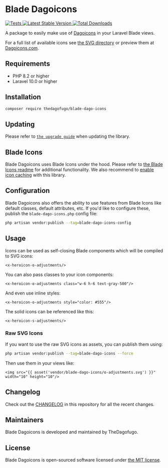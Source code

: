 # Blade Dagoicons

<a href="https://github.com/thedagofugo/blade-dago-icons/actions?query=workflow%3ATests">
    <img src="https://github.com/thedagofugo/blade-dago-icons/workflows/Tests/badge.svg" alt="Tests">
</a>
<a href="https://packagist.org/packages/thedagofugo/blade-dago-icons">
    <img src="https://img.shields.io/packagist/v/thedagofugo/blade-dago-icons" alt="Latest Stable Version">
</a>
<a href="https://packagist.org/packages/thedagofugo/blade-dago-icons">
    <img src="https://img.shields.io/packagist/dt/thedagofugo/blade-dago-icons" alt="Total Downloads">
</a>

A package to easily make use of [Dagoicons](https://github.com/refactoringui/Dagoicons) in your Laravel Blade views.

For a full list of available icons see [the SVG directory](resources/svg) or preview them at [Dagoicons.com](https://Dagoicons.com/).

## Requirements

- PHP 8.2 or higher
- Laravel 10.0 or higher

## Installation

```bash
composer require thedagofugo/blade-dago-icons
```

## Updating

Please refer to [`the upgrade guide`](UPGRADE.md) when updating the library.

## Blade Icons

Blade Dagoicons uses Blade Icons under the hood. Please refer to [the Blade Icons readme](https://github.com/blade-ui-kit/blade-icons) for additional functionality. We also recommend to [enable icon caching](https://github.com/blade-ui-kit/blade-icons#caching) with this library.

## Configuration

Blade Dagoicons also offers the ability to use features from Blade Icons like default classes, default attributes, etc. If you'd like to configure these, publish the `blade-dago-icons.php` config file:

```bash
php artisan vendor:publish --tag=blade-dago-icons-config
```

## Usage

Icons can be used as self-closing Blade components which will be compiled to SVG icons:

```blade
<x-heroicon-o-adjustments/>
```

You can also pass classes to your icon components:

```blade
<x-heroicon-o-adjustments class="w-6 h-6 text-gray-500"/>
```

And even use inline styles:

```blade
<x-heroicon-o-adjustments style="color: #555"/>
```

The solid icons can be referenced like this:

```blade
<x-heroicon-s-adjustments/>
```

### Raw SVG Icons

If you want to use the raw SVG icons as assets, you can publish them using:

```bash
php artisan vendor:publish --tag=blade-dago-icons --force
```

Then use them in your views like:

```blade
<img src="{{ asset('vendor/blade-dago-icons/o-adjustments.svg') }}" width="10" height="10"/>
```

## Changelog

Check out the [CHANGELOG](CHANGELOG.md) in this repository for all the recent changes.

## Maintainers

Blade Dagoicons is developed and maintained by TheDagofugo.

## License

Blade Dagoicons is open-sourced software licensed under [the MIT license](LICENSE.md).
